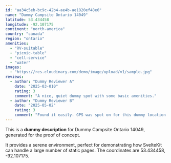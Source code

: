 ```yaml
---
id: "aa34c5eb-bc9c-42b4-ae4b-ae1820ef48e6"
name: "Dummy Campsite Ontario 14049"
latitude: 53.434458
longitude: -92.107175
continent: "north-america"
country: "canada"
region: "ontario"
amenities:
  - "RV-suitable"
  - "picnic-table"
  - "cell-service"
  - "water"
images:
  - "https://res.cloudinary.com/demo/image/upload/v1/sample.jpg"
reviews:
  - author: "Dummy Reviewer A"
    date: "2025-03-010"
    rating: 3
    comment: "A nice, quiet dummy spot with some basic amenities."
  - author: "Dummy Reviewer B"
    date: "2025-05-02"
    rating: 3
    comment: "Found it easily. GPS was spot on for this dummy location."
---
```


This is a **dummy description** for Dummy Campsite Ontario 14049, generated for the proof of concept.

It provides a serene environment, perfect for demonstrating how SvelteKit can handle a large number of static pages. The coordinates are 53.434458, -92.107175.
